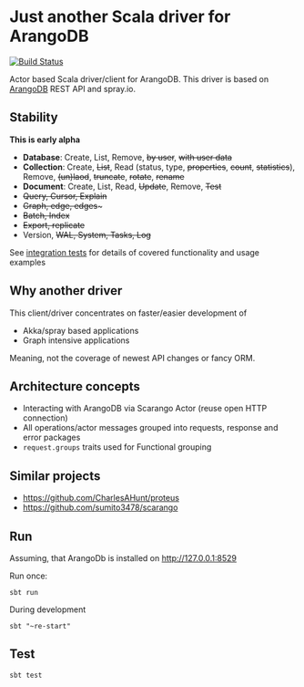 Just another Scala driver for ArangoDB
======================================

[![Build Status](https://secure.travis-ci.org/aurelijusb/scarango.png?branch=master)](http://travis-ci.org/aurelijusb/scarango)

Actor based Scala driver/client for ArangoDB.
This driver is based on [ArangoDB](https://www.arangodb.com/) REST API and spray.io.

Stability
---------

**This is early alpha**

* **Database**: Create, List, Remove, ~~by user~~, ~~with user data~~ 
* **Collection**: Create, ~~List~~, Read (status, type, ~~properties~~, ~~count~~, ~~statistics~~), Remove, ~~(un)laod~~, ~~truncate~~, ~~rotate~~, ~~rename~~
* **Document**: Create, List, Read, ~~Update~~, Remove, ~~Test~~
* ~~Query, Cursor, Explain~~
* ~~Graph, edge, edges~~~
* ~~Batch, Index~~
* ~~Export, replicate~~
* Version, ~~WAL, System, Tasks, Log~~

See [integration tests](src/test/scala/com/auginte/scarango/IntegrationTest.scala)
for details of covered functionality and usage examples  

Why another driver
------------------

This client/driver concentrates on faster/easier development of

* Akka/spray based applications
* Graph intensive applications

Meaning, not the coverage of newest API changes or fancy ORM.

Architecture concepts
---------------------

* Interacting with ArangoDB via Scarango Actor (reuse open HTTP connection)
* All operations/actor messages grouped into requests, response and error packages
* `request.groups` traits used for Functional grouping

Similar projects
----------------

* https://github.com/CharlesAHunt/proteus
* https://github.com/sumito3478/scarango

Run
---

Assuming, that ArangoDb is installed on http://127.0.0.1:8529

Run once:

```
sbt run
```

During development

```
sbt "~re-start"
```

Test
----

```
sbt test
```